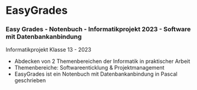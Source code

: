 # EasyGrades

### Easy Grades - Notenbuch - Informatikprojekt 2023 - Software mit Datenbankanbindung

Informatikprojekt Klasse 13 - 2023
- Abdecken von 2 Themenbereichen der Informatik in praktischer Arbeit
- Themenbereiche: Softwareenticklung & Projektmanagement
- EasyGrades ist ein Notenbuch mit Datenbankanbindung in Pascal geschrieben
